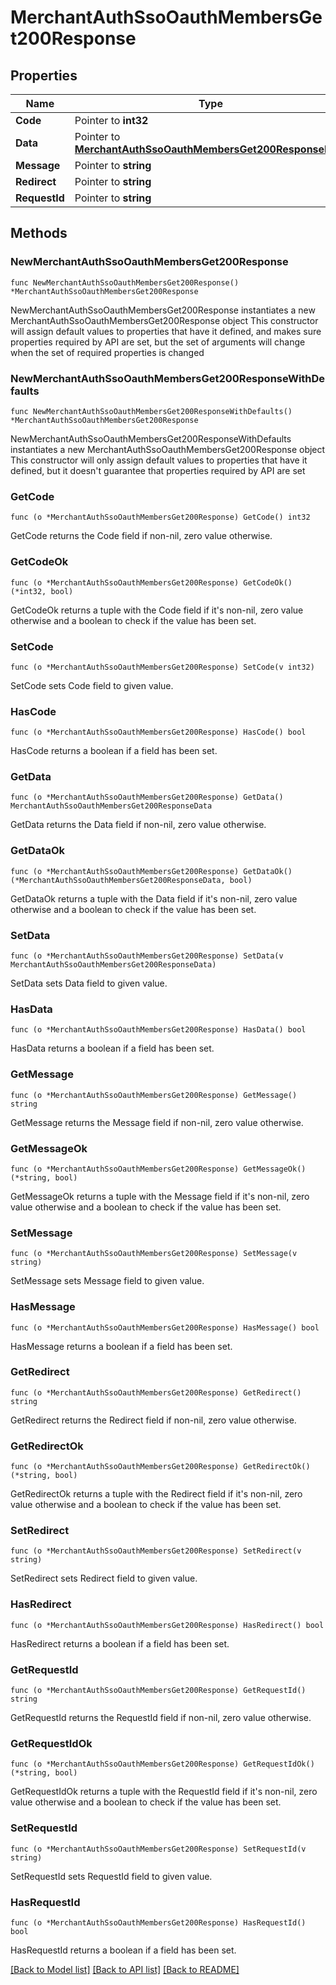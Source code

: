 # MerchantAuthSsoOauthMembersGet200Response

## Properties

Name | Type | Description | Notes
------------ | ------------- | ------------- | -------------
**Code** | Pointer to **int32** |  | [optional] 
**Data** | Pointer to [**MerchantAuthSsoOauthMembersGet200ResponseData**](MerchantAuthSsoOauthMembersGet200ResponseData.md) |  | [optional] 
**Message** | Pointer to **string** |  | [optional] 
**Redirect** | Pointer to **string** |  | [optional] 
**RequestId** | Pointer to **string** |  | [optional] 

## Methods

### NewMerchantAuthSsoOauthMembersGet200Response

`func NewMerchantAuthSsoOauthMembersGet200Response() *MerchantAuthSsoOauthMembersGet200Response`

NewMerchantAuthSsoOauthMembersGet200Response instantiates a new MerchantAuthSsoOauthMembersGet200Response object
This constructor will assign default values to properties that have it defined,
and makes sure properties required by API are set, but the set of arguments
will change when the set of required properties is changed

### NewMerchantAuthSsoOauthMembersGet200ResponseWithDefaults

`func NewMerchantAuthSsoOauthMembersGet200ResponseWithDefaults() *MerchantAuthSsoOauthMembersGet200Response`

NewMerchantAuthSsoOauthMembersGet200ResponseWithDefaults instantiates a new MerchantAuthSsoOauthMembersGet200Response object
This constructor will only assign default values to properties that have it defined,
but it doesn't guarantee that properties required by API are set

### GetCode

`func (o *MerchantAuthSsoOauthMembersGet200Response) GetCode() int32`

GetCode returns the Code field if non-nil, zero value otherwise.

### GetCodeOk

`func (o *MerchantAuthSsoOauthMembersGet200Response) GetCodeOk() (*int32, bool)`

GetCodeOk returns a tuple with the Code field if it's non-nil, zero value otherwise
and a boolean to check if the value has been set.

### SetCode

`func (o *MerchantAuthSsoOauthMembersGet200Response) SetCode(v int32)`

SetCode sets Code field to given value.

### HasCode

`func (o *MerchantAuthSsoOauthMembersGet200Response) HasCode() bool`

HasCode returns a boolean if a field has been set.

### GetData

`func (o *MerchantAuthSsoOauthMembersGet200Response) GetData() MerchantAuthSsoOauthMembersGet200ResponseData`

GetData returns the Data field if non-nil, zero value otherwise.

### GetDataOk

`func (o *MerchantAuthSsoOauthMembersGet200Response) GetDataOk() (*MerchantAuthSsoOauthMembersGet200ResponseData, bool)`

GetDataOk returns a tuple with the Data field if it's non-nil, zero value otherwise
and a boolean to check if the value has been set.

### SetData

`func (o *MerchantAuthSsoOauthMembersGet200Response) SetData(v MerchantAuthSsoOauthMembersGet200ResponseData)`

SetData sets Data field to given value.

### HasData

`func (o *MerchantAuthSsoOauthMembersGet200Response) HasData() bool`

HasData returns a boolean if a field has been set.

### GetMessage

`func (o *MerchantAuthSsoOauthMembersGet200Response) GetMessage() string`

GetMessage returns the Message field if non-nil, zero value otherwise.

### GetMessageOk

`func (o *MerchantAuthSsoOauthMembersGet200Response) GetMessageOk() (*string, bool)`

GetMessageOk returns a tuple with the Message field if it's non-nil, zero value otherwise
and a boolean to check if the value has been set.

### SetMessage

`func (o *MerchantAuthSsoOauthMembersGet200Response) SetMessage(v string)`

SetMessage sets Message field to given value.

### HasMessage

`func (o *MerchantAuthSsoOauthMembersGet200Response) HasMessage() bool`

HasMessage returns a boolean if a field has been set.

### GetRedirect

`func (o *MerchantAuthSsoOauthMembersGet200Response) GetRedirect() string`

GetRedirect returns the Redirect field if non-nil, zero value otherwise.

### GetRedirectOk

`func (o *MerchantAuthSsoOauthMembersGet200Response) GetRedirectOk() (*string, bool)`

GetRedirectOk returns a tuple with the Redirect field if it's non-nil, zero value otherwise
and a boolean to check if the value has been set.

### SetRedirect

`func (o *MerchantAuthSsoOauthMembersGet200Response) SetRedirect(v string)`

SetRedirect sets Redirect field to given value.

### HasRedirect

`func (o *MerchantAuthSsoOauthMembersGet200Response) HasRedirect() bool`

HasRedirect returns a boolean if a field has been set.

### GetRequestId

`func (o *MerchantAuthSsoOauthMembersGet200Response) GetRequestId() string`

GetRequestId returns the RequestId field if non-nil, zero value otherwise.

### GetRequestIdOk

`func (o *MerchantAuthSsoOauthMembersGet200Response) GetRequestIdOk() (*string, bool)`

GetRequestIdOk returns a tuple with the RequestId field if it's non-nil, zero value otherwise
and a boolean to check if the value has been set.

### SetRequestId

`func (o *MerchantAuthSsoOauthMembersGet200Response) SetRequestId(v string)`

SetRequestId sets RequestId field to given value.

### HasRequestId

`func (o *MerchantAuthSsoOauthMembersGet200Response) HasRequestId() bool`

HasRequestId returns a boolean if a field has been set.


[[Back to Model list]](../README.md#documentation-for-models) [[Back to API list]](../README.md#documentation-for-api-endpoints) [[Back to README]](../README.md)


